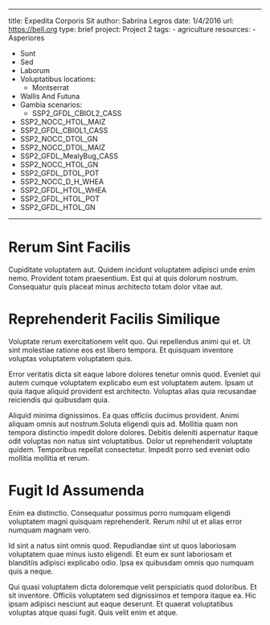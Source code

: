 ---
  title: Expedita Corporis Sit
  author: Sabrina Legros
  date: 1/4/2016
  url: https://bell.org
  type: brief
  project: Project 2
  tags:
    - agriculture
  resources:
    - Asperiores
  - Sunt
  - Sed
  - Laborum
  - Voluptatibus
  locations:
    - Montserrat
  - Wallis And Futuna
  - Gambia
  scenarios:
    - SSP2_GFDL_CBIOL2_CASS
  - SSP2_NOCC_HTOL_MAIZ
  - SSP2_GFDL_CBIOL1_CASS
  - SSP2_NOCC_DTOL_GN
  - SSP2_NOCC_DTOL_MAIZ
  - SSP2_GFDL_MealyBug_CASS
  - SSP2_NOCC_HTOL_GN
  - SSP2_GFDL_DTOL_POT
  - SSP2_NOCC_D_H_WHEA
  - SSP2_GFDL_HTOL_WHEA
  - SSP2_GFDL_HTOL_POT
  - SSP2_GFDL_HTOL_GN
  ---
  # Rerum Sint Facilis
Cupiditate voluptatem aut. Quidem incidunt voluptatem adipisci unde enim nemo. Provident totam praesentium. Est qui at quis dolorum nostrum. Consequatur quis placeat minus architecto totam dolor vitae aut.

# Reprehenderit Facilis Similique
Voluptate rerum exercitationem velit quo. Qui repellendus animi qui et. Ut sint molestiae ratione eos est libero tempora. Et quisquam inventore voluptas voluptatem voluptatem quis.
 Error veritatis dicta sit eaque labore dolores tenetur omnis quod. Eveniet qui autem cumque voluptatem explicabo eum est voluptatem autem. Ipsam ut quia itaque aliquid provident est architecto. Voluptas alias quia recusandae reiciendis qui quibusdam quia.
 Aliquid minima dignissimos. Ea quas officiis ducimus provident. Animi aliquam omnis aut nostrum.Soluta eligendi quis ad. Mollitia quam non tempora distinctio impedit dolore dolores. Debitis deleniti aspernatur itaque odit voluptas non natus sint voluptatibus. Dolor ut reprehenderit voluptate quidem. Temporibus repellat consectetur. Impedit porro sed eveniet odio mollitia mollitia et rerum.

# Fugit Id Assumenda
Enim ea distinctio. Consequatur possimus porro numquam eligendi voluptatem magni quisquam reprehenderit. Rerum nihil ut et alias error numquam magnam vero.
 Id sint a natus sint omnis quod. Repudiandae sint ut quos laboriosam voluptatem quae minus iusto eligendi. Et eum ex sunt laboriosam et blanditiis adipisci explicabo odio. Ipsa ex quibusdam omnis quo numquam quis a neque.
 Qui quasi voluptatem dicta doloremque velit perspiciatis quod doloribus. Et sit inventore. Officiis voluptatem sed dignissimos et tempora itaque ea. Hic ipsam adipisci nesciunt aut eaque deserunt. Et quaerat voluptatibus voluptas atque quasi fugit. Quis velit enim et atque.
